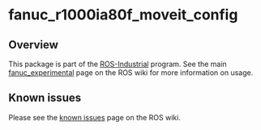 # fanuc_r1000ia80f_moveit_config

## Overview

This package is part of the [ROS-Industrial][] program. See the main
[fanuc_experimental][] page on the ROS wiki for more information on usage.

## Known issues

Please see the [known issues][] page on the ROS wiki.



[ROS-Industrial]: http://wiki.ros.org/Industrial
[fanuc_experimental]: http://wiki.ros.org/fanuc_experimental
[known issues]: http://wiki.ros.org/fanuc/indigo/known_issues
